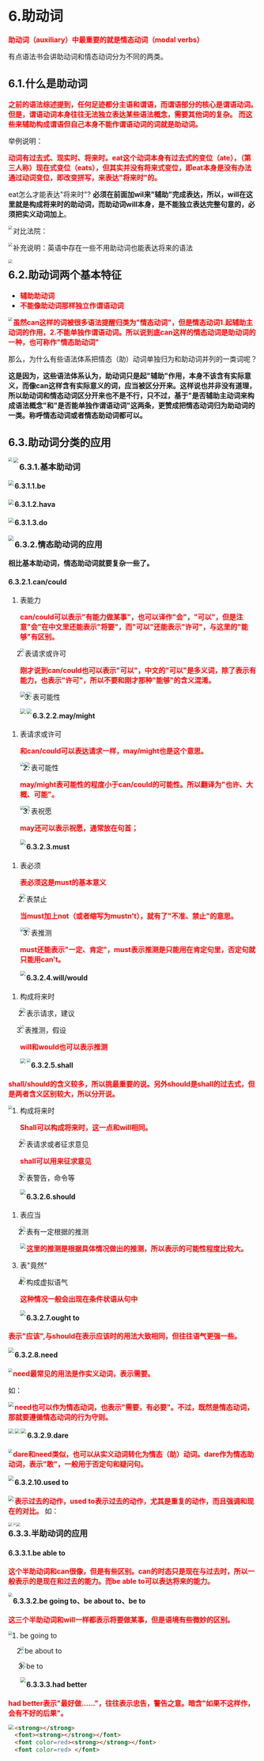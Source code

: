 # 6.助动词

<font color=red><strong>助动词（auxiliary）中最重要的就是情态动词（modal verbs）</strong></font>

有点语法书会讲助动词和情态动词分为不同的两类。

## 6.1.什么是助动词

<font color=red><strong>之前的语法综述提到，任何足迹都分主语和谓语，而谓语部分的核心是谓语动词。但是，谓语动词本身往往无法独立表达某些语法概念，需要其他词的复杂。</strong></font>
<font color=red><strong>而这些来辅助构成谓语但自己本身不能作谓语动词的词就是助动词。</strong></font>

举例说明：

<font color=red><strong>动词有过去式、现实时、将来时。eat这个动词本身有过去式的变位（ate），（第三人称）现在式变位（eats），但其实并没有将来式变位，即eat本身是没有办法通过动词变位，即改变拼写，来表达"将来时"的。</strong></font>

eat怎么才能表达"将来时"?
**必须在前面加wil来"辅助"完成表达，所以，will在这里就是构成将来时的助动词，而助动词will本身，是不能独立表达完整句意的，必须把实义动词加上**。

<img src="pic/091049808.png" align='left' style="zoom: 50%;" />

对比法院：

<img src="pic/091522754.png" align='left' style="zoom:50%;" />

补充说明：英语中存在一些不用助动词也能表达将来的语法

<img src="pic/092226314.png" align='left' style="zoom: 50%;" />

## 6.2.助动词两个基本特征

- <font color=red>**辅助助动词**</font>
- <font color=red>**不能像助动词那样独立作谓语动词**</font>

<img src="pic/093914164.png" align='left' style="zoom: 50%;" />

<font color=red><strong>虽然can这样的词被很多语法提醒归类为"情态动词"，但是情态动词1.起辅助主动词的作用，2.不能单独作谓语动词。所以说到底can这样的情态动词是助动词的一种，也可称作"情态助动词"</strong></font>

那么，为什么有些语法体系把情态（助）动词单独归为和助动词并列的一类词呢？

**这是因为，这些语法体系认为，助动词只是起"辅助"作用，本身不该含有实际意义，而像can这样含有实际意义的词，应当被区分开来。这样说也并非没有道理，所以助动词和情态动词区分开来也不是不行，只不过，基于"是否辅助主动词来构成语法概念"和"是否能单独作谓语动词"这两条，更赞成把情态动词归为助动词的一类。称呼情态动词或者情态助动词都可以。**

## 6.3.助动词分类的应用

<img src="pic/100038067.png" align='left' style="zoom:50%;" />

<img src="pic/100205037.png" align='left' style="zoom: 67%;" />

### 6.3.1.基本助动词

<img src="pic/100436229.png" align='left' style="zoom:67%;" />

#### 6.3.1.1.be

<img src="pic/100751735.png" align='left' style="zoom: 67%;" />

#### 6.3.1.2.hava

<img src="pic/100939327.png" align='left' style="zoom:67%;" />

#### 6.3.1.3.do

<img src="pic/101251391.png" align='left' style="zoom:67%;" />

### 6.3.2.情态助动词的应用

**相比基本助动词，情态助动词就要复杂一些了。**

#### 6.3.2.1.can/could

1. 表能力

   <font color=red><strong>can/could可以表示"有能力做某事"，也可以译作"会"，"可以"，但是注意"会"在中文里还能表示"将要"，而"可以"还能表示"许可"，与这里的"能够"有区别。</strong></font>

   <img src="pic/102116070.png" align='left' style="zoom: 50%;" />

2. 表请求或许可

   <font color=red><strong>刚才说到can/could也可以表示"可以"，中文的"可以"是多义词，除了表示有能力，也表示"许可"，所以不要和刚才那种"能够"的含义混淆。</strong></font>

   <img src="pic/102942066.png" align='left' style="zoom:67%;" />

   <img src="pic/103027770.png" align='left' style="zoom:67%;" />

3. 表可能性

   <img src="pic/103707199.png" align='left' style="zoom: 67%;" />

   <img src="pic/104023654.png" align='left' style="zoom:67%;" />

#### 6.3.2.2.may/might

1. 表请求或许可

   <font color=red><strong>和can/could可以表达请求一样，may/might也是这个意思。</strong></font>

   <img src="pic/113924955.png" align='left' style="zoom:50%;" />

   <img src="pic/114012870.png" align='left' style="zoom:67%;" />

2. 表可能性

   <font color=red><strong>may/might表可能性的程度小于can/could的可能性。所以翻译为"也许、大概、可能"。</strong></font>

   <img src="pic/114520836.png" align='left' style="zoom:50%;" />

   <img src="pic/115119853.png" align='left' style="zoom:67%;" />

3. 表祝愿

   <font color=red><strong>may还可以表示祝愿，通常放在句首；</strong></font>

   <img src="pic/115556161.png" align='left' style="zoom:67%;" />

#### 6.3.2.3.must

1. 表必须

   <font color=red><strong>表必须这是must的基本意义</strong></font>

   <img src="pic/115849734.png" align='left' style="zoom:67%;" />

2. 表禁止

   <font color=red><strong>当must加上not（或者缩写为mustn't），就有了"不准、禁止"的意思。</strong></font>

   <img src="pic/120344903.png" align='left' style="zoom: 50%;" />

   

   <img src="pic/124853556.png" align='left'  style="zoom:67%;" />

3. 表推测

   <font color=red><strong>must还能表示"一定、肯定"，must表示推测是只能用在肯定句里，否定句就只能用can't。</strong></font>

   <img src="pic/130645386.png" align='left' style="zoom:67%;" />

#### 6.3.2.4.will/would

1. 构成将来时

   <img src="pic/152235599.png" align='left' style="zoom:67%;"/>

2. 表示请求，建议

   <img src="pic/154612044.png" align='left' style="zoom: 50%;" />

3. 表推测，假设

   <font color=red><strong>will和would也可以表示推测</strong></font>

   <img src="pic/155531032.png" align='left' style="zoom:67%;" />

   <img src="pic/160307526.png" align='left' style="zoom: 50%;" />

#### 6.3.2.5.shall

<font color=red><strong>shall/should的含义较多，所以挑最重要的说。另外should是shall的过去式，但是两者含义区别较大，所以分开说。</strong></font>

<img src="pic/162033784.png"  align='left' style="zoom: 50%;" />

1. 构成将来时

   <font color=red><strong>Shall可以构成将来时，这一点和will相同。</strong></font>

   <img src="pic/162414644.png" align='left' style="zoom: 67%;" />

2. 表请求或者征求意见

   <font color=red><strong>shall可以用来征求意见</strong></font>

   <img src="pic/162745460.png" align='left' style="zoom:67%;" />

3. 表警告，命令等

   <img src="pic/163118589.png" align='left' style="zoom:67%;" />

#### 6.3.2.6.should

1. 表应当

   <img src="pic/163346344.png" align='left' style="zoom:67%;" />

2. 表有一定根据的推测

   <img src="pic/163744246.png" align='left' style="zoom: 67%;" />

   <font color=red><strong>这里的推测是根据具体情况做出的推测，所以表示的可能性程度比较大。</strong></font>

3. 表"竟然"

   <img src="pic/164144936.png" align='left' style="zoom:67%;" />

4. 构成虚拟语气

   <font color=red><strong>这种情况一般会出现在条件状语从句中</strong></font>

   <img src="pic/164809202.png" align='left' style="zoom:67%;" />

#### 6.3.2.7.ought to

<font color=red><strong>表示"应该",与should在表示应该时的用法大致相同，但往往语气更强一些。</strong></font>

<img src="pic/165100440.png" align='left'  style="zoom:67%;" />

#### 6.3.2.8.need

<img src="pic/165746217.png" align='left'  style="zoom:50%;" />

<font color=red><strong>need最常见的用法是作实义动词，表示需要。</strong></font>

如：

<img src="pic/165329682.png" align='left' style="zoom:67%;" />

<font color=red><strong>need也可以作为情态动词，也表示"需要，有必要"。不过，既然是情态动词，那就要遵循情态动词的行为守则。</strong></font>

<img src="pic/171203308.png" align='left' style="zoom:67%;" />

<img src="pic/171226263.png" align='left' style="zoom:67%;" />

<img src="pic/171241845.png" align='left' style="zoom:67%;" />

#### 6.3.2.9.dare

<img src="pic/172428877.png" align='left' style="zoom:50%;" />

<font color=red><strong>dare和need类似，也可以从实义动词转化为情态（助）动词。dare作为情态助动词，表示"敢"，一般用于否定句和疑问句。</strong></font>

<img src="pic/172622514.png" align='left' style="zoom: 67%;" />

#### 6.3.2.10.used to

<img src="pic/172920814.png" align='left'  style="zoom:67%;" />

<font color=red><strong>表示过去的动作，used to表示过去的动作，尤其是重复的动作，而且强调和现在的对比。</strong></font>
如：

<img src="pic/173405727.png" align='left' style="zoom: 50%;" />

<img src="pic/173705374.png" align='left' style="zoom: 33%;" />

<img src="pic/173817764.png" align='left' style="zoom: 50%;" />

### 6.3.3.半助动词的应用

#### 6.3.3.1.be able to

<font color=red><strong>这个半助动词和can很像，但是有些区别。can的时态只是现在与过去时，所以一般表示的是现在和过去的能力。而be able to可以表达将来的能力。</strong></font>

<img src="pic/174445892.png" align='left' style="zoom: 50%;" />

#### 6.3.3.2.be going to、be about to、be to

<font color=red><strong>这三个半助动词和will一样都表示将要做某事，但是语境有些微妙的区别。</strong></font>

<img src="pic/180242742.png" align='left' style="zoom: 50%;" />

1. be going to

   <img src="pic/180416992.png" align='left' style="zoom:50%;" />

2. be about to

   <img src="pic/180923463.png" align='left' style="zoom: 67%;" />

3. be to

   <img src="pic/181142417.png" align='left'  style="zoom: 67%;" />

#### 6.3.3.3.had better

<font color=red><strong>had better表示"最好做……"，往往表示忠告，警告之意。暗含"如果不这样作，会有不好的后果"。</strong></font>

<img src="pic/182258030.png" align='left'  style="zoom:67%;" />







```html
<strong></strong>
<font><strong></strong></font>
<font color=red><strong></strong></font>
<font color=red> </font>
```



